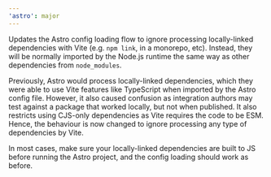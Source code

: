 ```yaml
---
'astro': major
---
```


Updates the Astro config loading flow to ignore processing locally-linked dependencies with Vite (e.g. `npm link`, in a monorepo, etc). Instead, they will be normally imported by the Node.js runtime the same way as other dependencies from `node_modules`.

Previously, Astro would process locally-linked dependencies, which they were able to use Vite features like TypeScript when imported by the Astro config file. However, it also caused confusion as integration authors may test against a package that worked locally, but not when published. It also restricts using CJS-only dependencies as Vite requires the code to be ESM. Hence, the behaviour is now changed to ignore processing any type of dependencies by Vite.

In most cases, make sure your locally-linked dependencies are built to JS before running the Astro project, and the config loading should work as before.
